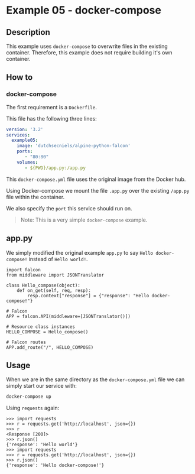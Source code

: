 # Example 05 - docker-compose

## Description
This example uses `docker-compose` to overwrite files in the existing container. Therefore, this example does not require building it's own container.

## How to
### docker-compose
The first requirement is a `Dockerfile`.

This file has the following three lines:

```yaml
version: '3.2'
services:
  example05:
    image: 'dutchsecniels/alpine-python-falcon'
    ports:
       - "80:80"
    volumes:
       - ${PWD}/app.py:/app.py
```

This `docker-compose.yml` file uses the original image from the Docker hub.

Using Docker-compose we mount the file `.app.py` over the existing `/app.py` file within the container.

We also specify the `port` this service should run on.

> Note: This is a very simple `docker-compose` example.

## app.py

We simply modified the original example `app.py` to say `Hello docker-compose!` instead of `Hello world!`.

```python3
import falcon
from middleware import JSONTranslator

class Hello_compose(object):
    def on_get(self, req, resp):
        resp.context["response"] = {"response": "Hello docker-compose!"}

# Falcon
APP = falcon.API(middleware=[JSONTranslator()])

# Resource class instances
HELLO_COMPOSE = Hello_compose()

# Falcon routes
APP.add_route("/", HELLO_COMPOSE)
```

## Usage

When we are in the same directory as the `docker-compose.yml` file we can simply start our service with:
```bash
docker-compose up
```

Using `requests` again:

```python3
>>> import requests
>>> r = requests.get('http://localhost', json={})
>>> r
<Response [200]>
>>> r.json()
{'response': 'Hello world'}
>>> import requests
>>> r = requests.get('http://localhost', json={})
>>> r.json()
{'response': 'Hello docker-compose!'}
```

